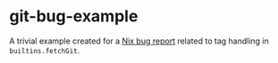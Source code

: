 # git-bug-example
A trivial example created for a [Nix bug report](https://github.com/NixOS/nix/issues/7146) related to tag handling in `builtins.fetchGit`.
